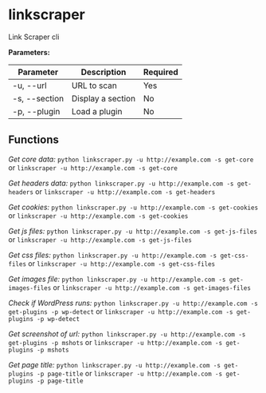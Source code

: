 # linkscraper

Link Scraper cli

**Parameters:**

| Parameter   | Description  | Required   |
|---|---|---|
| -u, --url   | URL to scan  | Yes  |
| -s, --section   | Display a section  | No  |
| -p, --plugin  | Load a plugin  | No  |

## Functions

*Get core data:* ``python linkscraper.py -u http://example.com -s get-core`` or ``linkscraper -u http://example.com -s get-core``

*Get headers data:* ``python linkscraper.py -u http://example.com -s get-headers`` or ``linkscraper -u http://example.com -s get-headers``

*Get cookies:* ``python linkscraper.py -u http://example.com -s get-cookies`` or ``linkscraper -u http://example.com -s get-cookies``

*Get js files:* ``python linkscraper.py -u http://example.com -s get-js-files`` or ``linkscraper -u http://example.com -s get-js-files``

*Get css files:* ``python linkscraper.py -u http://example.com -s get-css-files`` or ``linkscraper -u http://example.com -s get-css-files``

*Get images file:* ``python linkscraper.py -u http://example.com -s get-images-files`` or ``linkscraper -u http://example.com -s get-images-files``

*Check if WordPress runs:* ``python linkscraper.py -u http://example.com -s get-plugins -p wp-detect`` or ``linkscraper -u http://example.com -s get-plugins -p wp-detect``

*Get screenshot of url:* ``python linkscraper.py -u http://example.com -s get-plugins -p mshots`` or ``linkscraper -u http://example.com -s get-plugins -p mshots``

*Get page title:* ``python linkscraper.py -u http://example.com -s get-plugins -p page-title`` or ``linkscraper -u http://example.com -s get-plugins -p page-title``
